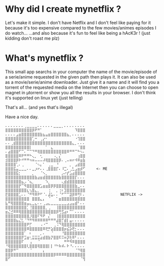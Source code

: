 # Why did I create mynetflix ?

Let's make it simple. I don't have Netflix and I don't feel like paying for it because
it's too expensive compared to the few movies/animes episodes I do watch...
...and also because it's fun to feel like being a hAcK3r ! (just kidding don't roast me plz)

# What's mynetflix ?

This small app searchs in your computer the name of the movie/episode of a serie/anime requested in the given path then plays it.
It can also be used as a movie/serie/anime downloader. 
Just give it a name and it will find you a torrent of the requested media on the Internet then you can choose to open magnet
in µtorrent or show you all the results in your browser.
I don't think it's supported on linux yet (just telling)

That's all... (and yes that's illegal)

Have a nice day.

```
⠄⠄⠄⠄⠄⠄⠄⢀⣀⣀⣀⣀⠄⠄⠄⠄⠄⠄⣀⣀⣀⡀⠄⠄⠄⠄⠄⠄⠄⠄                                    ⣿⣿⣿⣿⣿⣿⣿⣿⣿⣿⡿⠟⠛⠁⠀⠀⠀⠀⠀⠀⠀⠀⠀⠀⠀⠀⠹⣿⣿⣿         
⠄⠄⠄⠄⣠⣶⣿⣿⣿⣿⣿⣿⣿⣷⣦⣤⣶⣿⣿⣿⣿⣿⣿⣦⡀⠄⠄⠄⠄⠄                                    ⣿⣿⣿⣿⣿⣿⣿⣿⣿⣿⢁⠒⠀⢀⡔⠂⠀⠀⠀⠀⠀⠀⠀⠀⠀⠀⠐⢹⣿⣿
⠄⠄⢀⣾⣿⣿⣿⣿⣿⣿⣿⣿⣿⣿⣿⣿⣿⣿⣿⣿⣿⣿⣿⣿⣿⣄⡀⠄⠄⠄                                    ⣿⣿⣿⣿⣿⣿⣿⣿⣿⡇⠀⠀⠀⠀⠀⠁⠀⣄⠀⠀⠀⠀⠀⠀⠀⠀⠀⠈⣿⣿
⠄⣴⣿⣿⣿⠋⠉⠄⠉⠉⠙⠛⢿⣿⣿⣿⣿⣿⣿⣿⣿⣿⣿⠿⠛⠛⠉⠓⠢⠄                                    ⣿⣿⣿⣿⣿⠿⠟⠛⠛⠓⢄⡀⠀⢂⠀⠀⠀⠀⠠⡀⡌⠀⠀⠀⠀⠀⠀⢰⣿⣿
⣺⣿⣿⣿⡿⠗⠚⠛⠛⠲⠶⠤⠤⠤⠼⢿⣿⣿⣿⣿⡿⠄⢀⠤⠶⠖⠺⠿⣶⣷                                    ⣿⣿⣿⣿⢁⠄⢀⠀⠀⠀⠀⠈⠢⡄⠁⠀⢀⣀⠀⠘⠀⠀⠀⠀⡀⠀⣠⣾⣿⣿
⣿⣿⣿⣯⣤⣀⣀⣀⠄⠄⣀⡰⠖⠄⠄⢀⣿⣿⣿⡏⠄⠸⣉⠄⢀⣃⣠⣶⡾⠋     <- ME                          ⣿⣿⣿⣿⣯⡂⠀⠀⠀⠀⡀⠀⠀⠈⠢⡀⠀⠀⠀⠀⠀⡠⠔⡞⣡⣴⣿⣿⣿⣿
⣿⣿⣿⣿⣿⣿⣿⣿⣿⣿⣿⣷⣴⣶⣾⣿⣿⣿⣿⣿⣷⣿⣿⣿⣿⣿⡏⠄⠄⠄                                    ⣿⣿⣿⣿⣿⣿⣦⡠⠈⢦⡀⠀⠀⠀⠀⠱⡀⠀⠀⠀⠀⢄⣾⣾⣿⣿⣿⣿⣿⣿
⣿⣿⣿⣿⣿⡟⠉⠻⣿⣿⣿⣿⣿⣡⣶⣶⣿⡿⡿⣿⣿⣿⣿⣿⣿⣿⣷⣀⠄⠄                                    ⣿⣿⣿⣿⣿⣿⣿⣿⣆⢢⣿⣄⡀⠀⠀⠀⢐⠀⠀⡀⢐⠆⣹⣿⣿⣿⣿⣿⣿⣿
⣟⣿⣿⣿⣿⣁⠄⠄⠈⠛⠻⠿⠟⠋⠈⠄⣼⣥⠄⠄⠈⠋⠉⠉⣽⡿⠿⢛⠇⠄                NETFLIX ->          ⣿⣿⣿⣿⣿⣿⣿⣿⣿⠀⣿⣿⣿⣄⡄⠀⠈⠀⠀⠁⣶⣿⣿⣿⣿⣿⣿⣿⣿⣿
⣧⠛⢿⣿⣿⣿⣿⣶⣤⣄⣀⣄⠄⠄⢀⣠⣄⣀⣀⣀⣀⣀⣀⣠⣠⣤⣾⠃⠄⠄                                    ⣿⣿⣿⣿⣿⣿⣿⣿⡁⢘⣿⣿⣿⣿⣿⡀⢀⠀⠀⢸⣿⣿⣿⣿⣿⣿⣿⣿⣿⣿
⣶⣌⣚⠿⠿⢿⣿⣿⣿⣿⣿⣿⣿⣿⣿⣿⣿⣿⣿⡿⢛⣫⣴⠆⠉⠁⠄⠄⠄⠄                                    ⣿⣿⣿⣿⣿⣿⣿⣿⣿⡸⣿⣿⠏⠻⠟⠀⡌⠀⠀⢸⣿⣿⣿⣿⣿⣿⣿⣿⣿⣿
⣿⣿⣿⣿⣦⣌⣃⠈⠙⠛⠻⠿⠿⠿⠿⠿⠛⠛⠛⣼⣿⡋⣾⡇⣤⠄⠄⠄⠄⠄                                    ⣿⣿⣿⣿⣿⣿⣿⣿⠟⡋⠀⠀⠀⠠⠐⠉⠀⠀⢀⠨⠙⢿⣿⣿⣿⣿⣿⣿⣿⣿
⣿⣿⣿⣿⣿⣿⣿⣿⠿⣿⣿⣿⣿⣿⠿⢟⡛⣵⣿⣿⣿⣿⡶⣮⡵⢟⡂⠄⠄⠄                                    ⣿⣿⣿⣿⣿⣿⣿⠁⠀⠆⠀⠀⠀⡀⠄⠀⠀⠈⠀⠀⠀⠘⣿⣿⣿⣿⣿⣿⣿⣿
⣿⣿⣿⣿⣿⣿⡟⣩⣶⢂⣭⣭⣭⣴⣾⣿⣷⡝⣿⣿⠯⠭⠶⡽⢗⠿⠃⠄⠄⠄                                    ⣿⣿⣿⣿⣿⣿⠏⠀⠀⢠⠀⠀⠈⠀⠀⠀⠀⠀⠀⠀⠀⠀⠛⠛⠻⠿⣿⣿⣿⣿
⠘⢿⣿⣿⣿⣿⣿⣿⢇⣿⣿⣿⢿⣿⣿⣿⡇⡇⠘⠓⠷⠾⠄⠗⠘⠄⠄⠄⠄⠄                                    ⣿⣿⡿⠛⠉⠀⠀⠀⠀⠈⠀⠀⠀⠀⡄⠀⠀⠀⠀⠀⠀⠀⠀⠀⠀⠀⠈⠙⢿⣿                       
⣿⣿⣿⣿⣿⣿⣿⣿⣿⣿⣿⣿⣿⣿⣿⣿⣿⣿⡿⠿⠿⠿⠿⣿⣿⣿⣿⣿⣿⣿                                    ⣿⠋⠀⠀⠀⠀⠀⠀⠀⠀⠀⠀⠀⠀⠀⠀⠀⠀⠀⠀⠀⠀⠀⠀⠀⠀⠀⠀⠈⢻
                                                                      
```
